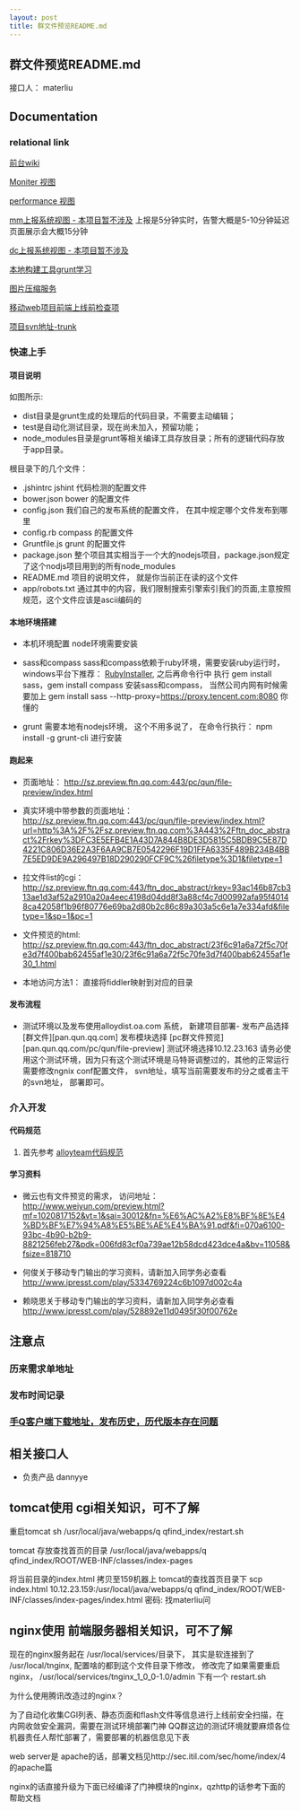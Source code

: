 ```yaml
---
layout: post
title: 群文件预览README.md
---
```

    
## 群文件预览README.md

接口人： materliu

## Documentation

### relational link
[前台wiki][1]

[Moniter 视图](http://monitor.server.com/link/graph/viewid:7060)

[performance 视图](http://m.isd.com/app/endusermonitor2/config/pointView.php?PHPSESSID=109v67icijfoo9a6p1fjseou33&last_h_menu_id=7110006#date=2014-05-25&curTab=speed&productId=19377&serviceId=19377010&moduleId=27597&countryId=1&last_h_menu_id=7110006&PHPSESSID=109v67icijfoo9a6p1fjseou33&flag1=7809&flag2=46&flag3=1)

[mm上报系统视图 - 本项目暂不涉及][5]  上报是5分钟实时，告警大概是5-10分钟延迟  页面展示会大概15分钟

[dc上报系统视图 - 本项目暂不涉及][10]

[本地构建工具grunt学习][7]

[图片压缩服务][8]

[移动web项目前端上线前检查项](https://docs.google.com/spreadsheets/d/1J7cFLKONZdkfi4ZeETwCceGfu5pryO__1bAtglqVcUg/edit#gid=0)

[项目svn地址-trunk](http://tc-svn.tencent.com/bapp/bapp_qqweb_rep/pc_proj/trunk/qun/qun-file-preview)

### 快速上手

#### 项目说明

如图所示:

* dist目录是grunt生成的处理后的代码目录，不需要主动编辑；
* test是自动化测试目录，现在尚未加入，预留功能；
* node_modules目录是grunt等相关编译工具存放目录；所有的逻辑代码存放于app目录。

根目录下的几个文件：

* .jshintrc  jshint 代码检测的配置文件
* bower.json bower 的配置文件
* config.json 我们自己的发布系统的配置文件， 在其中规定哪个文件发布到哪里
* config.rb  compass 的配置文件
* Gruntfile.js grunt 的配置文件
* package.json 整个项目其实相当于一个大的nodejs项目，package.json规定了这个nodjs项目用到的所有node_modules
* README.md  项目的说明文件， 就是你当前正在读的这个文件
* app/robots.txt 通过其中的内容，我们限制搜索引擎索引我们的页面,主意按照规范，这个文件应该是ascii编码的

#### 本地环境搭建
* 本机环境配置
node环境需要安装

* sass和compass  sass和compass依赖于ruby环境，需要安装ruby运行时，windows平台下推荐： [RubyInstaller][9], 之后再命令行中 执行 gem install sass，gem install compass 安装sass和compass，  当然公司内网有时候需要加上  gem install sass --http-proxy=https://proxy.tencent.com:8080 你懂的
* grunt 需要本地有nodejs环境， 这个不用多说了， 在命令行执行： npm install -g grunt-cli  进行安装

#### 跑起来
* 页面地址： http://sz.preview.ftn.qq.com:443/pc/qun/file-preview/index.html
* 真实环境中带参数的页面地址： http://sz.preview.ftn.qq.com:443/pc/qun/file-preview/index.html?url=http%3A%2F%2Fsz.preview.ftn.qq.com%3A443%2Fftn_doc_abstract%2Frkey%3DFC3E5EFB4E1A43D7A844B8DE3D5815C5BDB9C5E87D4221C806D36E2A3F6AA9CB7E0542296F19D1FFA6335F489B234B4BB7E5ED9DE9A296497B18D290290FCF9C%26filetype%3D1&filetype=1
* 拉文件list的cgi： http://sz.preview.ftn.qq.com:443/ftn_doc_abstract/rkey=93ac146b87cb313ae1d3af52a2910a20a4eec4198d04dd8f3a88cf4c7d00992afa95f40148ca42058f1b96f80776e69ba2d80b2c86c89a303a5c6e1a7e334afd&filetype=1&sp=1&pc=1

* 文件预览的html: http://sz.preview.ftn.qq.com:443/ftn_doc_abstract/23f6c91a6a72f5c70fe3d7f400bab62455af1e30/23f6c91a6a72f5c70fe3d7f400bab62455af1e30_1.html

* 本地访问方法1： 直接将fiddler映射到对应的目录

#### 发布流程
* 测试环境以及发布使用alloydist.oa.com 系统， 新建项目部署- 发布产品选择 [群文件][pan.qun.qq.com]  发布模块选择 [pc群文件预览][pan.qun.qq.com/pc/qun/file-preview]  测试环境选择10.12.23.163 请务必使用这个测试环境，因为只有这个测试环境是马特哥调整过的，其他的正常运行需要修改ngnix conf配置文件， svn地址，填写当前需要发布的分之或者主干的svn地址， 部署即可。

### 介入开发
#### 代码规范
1. 首先参考 [alloyteam代码规范](http://materliu.github.io/code-guide/)

#### 学习资料
* 微云也有文件预览的需求， 访问地址： http://www.weiyun.com/preview.html?mf=1020817152&vt=1&sai=30012&fn=%E6%AC%A2%E8%BF%8E%E4%BD%BF%E7%94%A8%E5%BE%AE%E4%BA%91.pdf&fi=070a6100-93bc-4b90-b2b9-8821256feb27&pdk=006fd83cf0a739ae12b58dcd423dce4a&bv=11058&fsize=818710

* 何俊关于移动专门输出的学习资料，请新加入同学务必查看 http://www.ipresst.com/play/5334769224c6b1097d002c4a

* 赖晓思关于移动专门输出的学习资料，请新加入同学务必查看 http://www.ipresst.com/play/528892e11d0495f30f00762e

## 注意点


### 历来需求单地址


### 发布时间记录


### [手Q客户端下载地址，发布历史，历代版本存在问题](/all/tencent/2014/04/15/mobile_qq_publish_history.html)


## 相关接口人
* 负责产品 dannyye


## tomcat使用 cgi相关知识，可不了解
重启tomcat
sh /usr/local/java/webapps/q qfind_index/restart.sh

tomcat 存放查找首页的目录
/usr/local/java/webapps/q qfind_index/ROOT/WEB-INF/classes/index-pages

将当前目录的index.html 拷贝至159机器上 tomcat的查找首页目录下
scp index.html 10.12.23.159:/usr/local/java/webapps/q qfind_index/ROOT/WEB-INF/classes/index-pages/index.html
密码: 找materliu问

## nginx使用 前端服务器相关知识，可不了解
现在的nginx服务起在 /usr/local/services/目录下， 其实是软连接到了 /usr/local/tnginx, 配置啥的都到这个文件目录下修改， 修改完了如果需要重启nginx， /usr/local/services/tnginx_1_0_0-1.0/admin 下有一个 restart.sh

为什么使用腾讯改造过的nginx？

为了自动化收集CGI列表、静态页面和flash文件等信息进行上线前安全扫描，在内网收敛安全漏洞，需要在测试环境部署门神
QQ群这边的测试环境就要麻烦各位机器责任人帮忙部署了，需要部署的机器信息见下表

web server是 apache的话，部署文档见http://sec.itil.com/sec/home/index/4 的apache篇

nginx的话直接升级为下面已经编译了门神模块的nginx，qzhttp的话参考下面的帮助文档



[1]: http://tapd.oa.com/v3/Qplus/wikis/view/qq_mobile_find_env "web wiki"
[2]: http://tapd.oa.com/v3/QQchazhao/wikis/view/%2525E6%25259F%2525A5%2525E6%252589%2525BE%2525E6%252589%25258BQ%2525E7%25259B%2525B8%2525E5%252585%2525B3CGI "cgi wiki"
[3]: http://monitor.server.com/link/graph/viewid:6430 "monitor view"
[4]: http://m.isd.com/app/endusermonitor2/config/pointView.php?PHPSESSID=4eod1h9ai6nj910u3ek93sj7k6#date=2014-02-25&curTab=speed&productId=44101&serviceId=44101015&moduleId=388281&countryId=1&PHPSESSID=4eod1h9ai6nj910u3ek93sj7k6&flag1=7832&flag2=17&flag3=2 "performance view"
[5]: http://mm.isd.com/wns/wnsUsm.php#{"api":"wns_Usm.dDetailDimension","type":"table","data":{"date":"20140226","additional":{"appid":"1000154"},"groupby":"commandid"}}  "mm view"
[6]: http://webpc.oa.com/qqconnect/?ticket=778E4D57C8651EF31C9B87EF78C9B5E98E1E211C287CAFE18A8C402C5FFE4961AC618BDCC843138044B7A03FB6E50A4509D1C7A3EC33253CA8B424EF034A6555236C84962E065B7416DFF077662D7AE77A71FC9F286943C0150909966B5099D5E2D35AFC2103BAA91C1F91946B650E2280EC4BEAE5643DE0C40CD4C5D14937D8F631608651A95540718286DFB26FC2473AA22D1CD37B3D875214F91FC1CE1E5D3793DAD9C954611D5BBE4CA81CE402F05047C5CDF3C2DAD1B2E7BBAFBE6CBF1C&loginParam=disposed&length=35&lengh=35&sessionKey=778E4D57C8651EF31C9B87EF78C9B5E98E1E211C287CAFE18A8C402C5FFE4961AC618BDCC84313803A545E8300C3BABE  "伯努利 view"
[7]: http://gruntjs.com/ "grunt Official website"
[8]: http://www.smushit.com/
[9]: http://rubyinstaller.org/ "rubyinstall website"
[10]: http://oz.isd.com/index.php?menuId=15230&auth_cm_com_ticket=f3970759-e615-49bd-b253-0b464d911001
[11]:http://rdm.wsd.com/DailyBuild.html?v=ci.myview&t=&f=developTools#ci.jobdynamic@rdmProjectId:74ff62b6-c6bd-46ef-b268-a39ceb4f1f16;jobId:2821@ci.joblist@1394591648687
[12]:http://rdm.wsd.com/DailyBuild.html?v=ci.myview&t=&f=developTools#ci.planview@rdmProjectId:6ada9bb1-f73c-405a-b528-fa5a59df2a2f@@1394597145623
[13]:http://mqq.oa.com/
